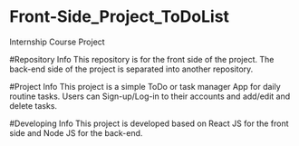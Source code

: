 # Front-Side_Project_ToDoList
Internship Course Project

#Repository Info
This repository is for the front side of the project.
The back-end side of the project is separated into another repository.

#Project Info
This project is a simple ToDo or task manager App for daily routine tasks.
Users can Sign-up/Log-in to their accounts and add/edit and delete tasks.

#Developing Info
This project is developed based on React JS for the front side and Node JS for the back-end.
